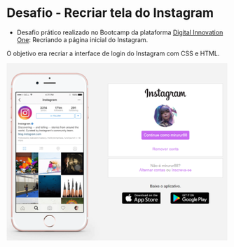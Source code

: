 # Desafio - Recriar tela do Instagram

- Desafio prático realizado no Bootcamp da plataforma [Digital Innovation One](https://www.dio.me/): Recriando a página inicial do Instagram.

O objetivo era recriar a interface de login do Instagram com CSS e HTML.


![print da tela](https://github.com/ongacarol/Desafio---Recriar-tela-do-Instagram/blob/main/tela%20final.png?raw=true)



